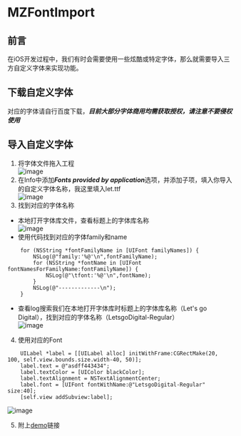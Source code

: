 # MZFontImport

## 前言
在iOS开发过程中，我们有时会需要使用一些炫酷或特定字体，那么就需要导入三方自定义字体来实现功能。
## 下载自定义字体
对应的字体请自行百度下载，***目前大部分字体商用均需获取授权，请注意不要侵权使用***
## 导入自定义字体
1. 将字体文件拖入工程  
![image](http://upload-images.jianshu.io/upload_images/5912495-6398ee4ffd700ff7.png?imageMogr2/auto-orient/strip%7CimageView2/2/w/1240)
2. 在Info中添加***Fonts provided by application***选项，并添加子项，填入你导入的自定义字体名称，我这里填入let.ttf  
![image](http://upload-images.jianshu.io/upload_images/5912495-3796164e23af642e.png?imageMogr2/auto-orient/strip%7CimageView2/2/w/1240)
3. 找到对应的字体名称
- 本地打开字体库文件，查看标题上的字体库名称  
![image](http://upload-images.jianshu.io/upload_images/5912495-b0d4d39518f90138.png?imageMogr2/auto-orient/strip%7CimageView2/2/w/1240)
- 使用代码找到对应的字体family和name
```
    for (NSString *fontFamilyName in [UIFont familyNames]) {
        NSLog(@"family:'%@'\n",fontFamilyName);
        for (NSString *fontName in [UIFont fontNamesForFamilyName:fontFamilyName]) {
            NSLog(@"\tfont:'%@'\n",fontName);
        }
        NSLog(@"-------------\n");
    }
```
- 查看log搜索我们在本地打开字体库时标题上的字体库名称（Let's go Digital），找到对应的字体名称（LetsgoDigital-Regular）  
![image](http://upload-images.jianshu.io/upload_images/5912495-a78fcb5bbaea80b6.png?imageMogr2/auto-orient/strip%7CimageView2/2/w/1240)
4. 使用对应的Font
```
    UILabel *label = [[UILabel alloc] initWithFrame:CGRectMake(20, 100, self.view.bounds.size.width-40, 50)];
    label.text = @"asdff443434";
    label.textColor = [UIColor blackColor];
    label.textAlignment = NSTextAlignmentCenter;
    label.font = [UIFont fontWithName:@"LetsgoDigital-Regular" size:40];
    [self.view addSubview:label];
```
![image](http://upload-images.jianshu.io/upload_images/5912495-ebdf82abac69ada4.png?imageMogr2/auto-orient/strip%7CimageView2/2/w/1240)

5. 附上[demo](https://github.com/1691665955/MZFontImport.git)链接
